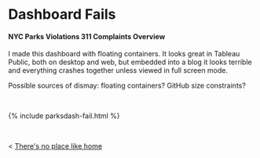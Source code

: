 
# Dashboard Fails

#### NYC Parks Violations 311 Complaints Overview
I made this dashboard with floating containers. It looks great in Tableau Public, both on desktop and web, but embedded into a blog it looks terrible and everything crashes together unless viewed in full screen mode. 

Possible sources of dismay: floating containers? GitHub size constraints?

&nbsp;

{% include parksdash-fail.html %}

&nbsp; &nbsp;


< [There's no place like home](./index.md)
